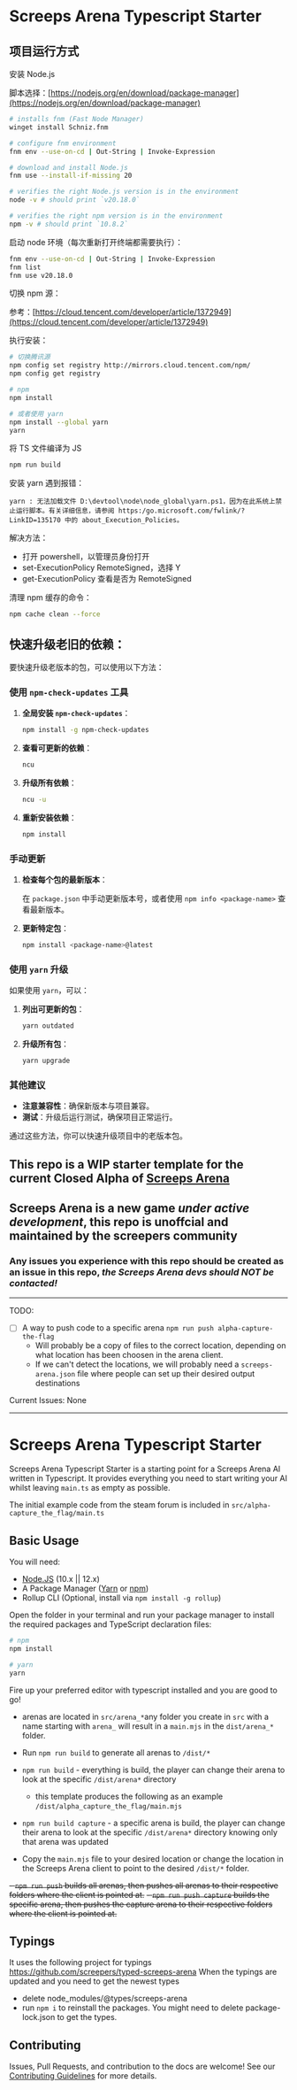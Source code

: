 # Screeps Arena Typescript Starter

## 项目运行方式

安装 Node.js

脚本选择：[https://nodejs.org/en/download/package-manager](https://nodejs.org/en/download/package-manager)

```bash
# installs fnm (Fast Node Manager)
winget install Schniz.fnm

# configure fnm environment
fnm env --use-on-cd | Out-String | Invoke-Expression

# download and install Node.js
fnm use --install-if-missing 20

# verifies the right Node.js version is in the environment
node -v # should print `v20.18.0`

# verifies the right npm version is in the environment
npm -v # should print `10.8.2`
```

启动 node 环境（每次重新打开终端都需要执行）：

```bash
fnm env --use-on-cd | Out-String | Invoke-Expression
fnm list
fnm use v20.18.0
```

切换 npm 源：

参考：[https://cloud.tencent.com/developer/article/1372949](https://cloud.tencent.com/developer/article/1372949)

执行安装：

```bash
# 切换腾讯源
npm config set registry http://mirrors.cloud.tencent.com/npm/
npm config get registry

# npm
npm install

# 或者使用 yarn
npm install --global yarn
yarn
```

将 TS 文件编译为 JS

```bash
npm run build
```

安装 yarn 遇到报错：

`yarn : 无法加载文件 D:\devtool\node\node_global\yarn.ps1，因为在此系统上禁止运行脚本。有关详细信息，请参阅 https:/go.microsoft.com/fwlink/?LinkID=135170 中的 about_Execution_Policies。`

解决方法：

- 打开 powershell，以管理员身份打开
- set-ExecutionPolicy RemoteSigned，选择 Y
- get-ExecutionPolicy 查看是否为 RemoteSigned

清理 npm 缓存的命令：

```bash
npm cache clean --force
```

## 快速升级老旧的依赖：

要快速升级老版本的包，可以使用以下方法：

### 使用 `npm-check-updates` 工具

1. **全局安装 `npm-check-updates`**：

   ```bash
   npm install -g npm-check-updates
   ```

2. **查看可更新的依赖**：

   ```bash
   ncu
   ```

3. **升级所有依赖**：

   ```bash
   ncu -u
   ```

4. **重新安装依赖**：

   ```bash
   npm install
   ```

### 手动更新

1. **检查每个包的最新版本**：

   在 `package.json` 中手动更新版本号，或者使用 `npm info <package-name>` 查看最新版本。

2. **更新特定包**：

   ```bash
   npm install <package-name>@latest
   ```

### 使用 `yarn` 升级

如果使用 `yarn`，可以：

1. **列出可更新的包**：

   ```bash
   yarn outdated
   ```

2. **升级所有包**：

   ```bash
   yarn upgrade
   ```

### 其他建议

- **注意兼容性**：确保新版本与项目兼容。
- **测试**：升级后运行测试，确保项目正常运行。

通过这些方法，你可以快速升级项目中的老版本包。

## This repo is a WIP starter template for the current Closed Alpha of [Screeps Arena](https://store.steampowered.com/app/1137320/Screeps_Arena/)

## Screeps Arena is a new game _under active development_, this repo is unoffcial and maintained by the screepers community

### Any issues you experience with this repo should be created as an issue in this repo, _the Screeps Arena devs should NOT be contacted!_

---

TODO:

- [ ] A way to push code to a specific arena `npm run push alpha-capture-the-flag`
  - Will probably be a copy of files to the correct location, depending on what location has been choosen in the arena client.
  - If we can't detect the locations, we will probably need a `screeps-arena.json` file where people can set up their desired output destinations

Current Issues:
None

---

# Screeps Arena Typescript Starter

Screeps Arena Typescript Starter is a starting point for a Screeps Arena AI written in Typescript. It provides everything you need to start writing your AI whilst leaving `main.ts` as empty as possible.

The initial example code from the steam forum is included in `src/alpha-capture_the_flag/main.ts`

## Basic Usage

You will need:

- [Node.JS](https://nodejs.org/en/download) (10.x || 12.x)
- A Package Manager ([Yarn](https://yarnpkg.com/en/docs/getting-started) or [npm](https://docs.npmjs.com/getting-started/installing-node))
- Rollup CLI (Optional, install via `npm install -g rollup`)

Open the folder in your terminal and run your package manager to install the required packages and TypeScript declaration files:

```bash
# npm
npm install

# yarn
yarn
```

Fire up your preferred editor with typescript installed and you are good to go!

- arenas are located in `src/arena_*`any folder you create in `src` with a name starting with `arena_` will result in a `main.mjs` in the `dist/arena_*` folder.
- Run `npm run build` to generate all arenas to `/dist/*`
- `npm run build` - everything is build, the player can change their arena to look at the specific `/dist/arena*` directory

  - this template produces the following as an example `/dist/alpha_capture_the_flag/main.mjs`

- `npm run build capture` - a specific arena is build, the player can change their arena to look at the specific `/dist/arena*` directory knowing only that arena was updated
- Copy the `main.mjs` file to your desired location or change the location in the Screeps Arena client to point to the desired `/dist/*` folder.

~~- `npm run push` builds all arenas, then pushes all arenas to their respective folders where the client is pointed at.~~
~~- `npm run push capture` builds the specific arena, then pushes the capture arena to their respective folders where the client is pointed at.~~

## Typings

It uses the following project for typings https://github.com/screepers/typed-screeps-arena
When the typings are updated and you need to get the newest types

- delete node_modules/@types/screeps-arena
- run `npm i` to reinstall the packages. You might need to delete package-lock.json to get the types.

## Contributing

Issues, Pull Requests, and contribution to the docs are welcome! See our [Contributing Guidelines](CONTRIBUTING.md) for more details.
